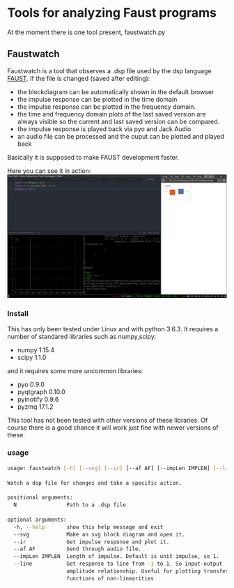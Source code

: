 # Tools for analyzing Faust programs
At the moment there is one tool present, faustwatch.py

## Faustwatch

Faustwatch is a tool that observes a .dsp file used by the dsp language [FAUST](https://faust.grame.fr/). If the file is changed (saved after editing): 
- the blockdiagram can be automatically shown in the default browser
- the impulse response can be plotted in the time domain
- the impulse response can be plotted in the frequency domain.
- the time and frequency domain plots of the last saved version are always visible so the current and last saved version can be compared.
- the impulse response is played back via pyo and Jack Audio
- an audio file can be processed and the ouput can be plotted and played back

Basically it is supposed to make FAUST development faster.

Here you can see it in action:
![](demo.gif)

### Install
This has only been tested under Linux and with python 3.6.3. It requires a number of standared libraries such as numpy,scipy: 
- numpy 1.15.4
- scipy 1.1.0

and it requires some more uncommon libraries:
- pyo 0.9.0
- pyqtgraph 0.10.0
- pyinotify 0.9.6
- pyzmq 17.1.2



This tool has not been tested with other versions of these libraries. Of course there is a good chance it will work just fine with newer versions of these.

### usage
``` bash
usage: faustwatch [-h] [--svg] [--ir] [--af AF] [--impLen IMPLEN] [--line] N

Watch a dsp file for changes and take a specific action.

positional arguments:
  N                Path to a .dsp file

optional arguments:
  -h, --help       show this help message and exit
  --svg            Make an svg block diagram and open it.
  --ir             Get impulse response and plot it.
  --af AF          Send through audio file.
  --impLen IMPLEN  Length of impulse. Default is unit impulse, so 1.
  --line           Get response to line from -1 to 1. So input-output
                   amplitude relationship. Useful for plotting transfer
                   functions of non-linearities

```